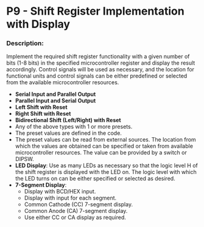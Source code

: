 # P9 - Shift Register Implementation with Display

### **Description:**

Implement the required shift register functionality with a given number of bits (1-8 bits) in the specified microcontroller register and display the result accordingly. Control signals will be used as necessary, and the location for functional units and control signals can be either predefined or selected from the available microcontroller resources.

- **Serial Input and Parallel Output**
- **Parallel Input and Serial Output**
- **Left Shift with Reset**
- **Right Shift with Reset**
- **Bidirectional Shift (Left/Right) with Reset**
- Any of the above types with 1 or more presets.
- The preset values are defined in the code.
- The preset values can be read from external sources. The location from which the values are obtained can be specified or taken from available microcontroller resources. The value can be provided by a switch or DIPSW.
- **LED Display**: Use as many LEDs as necessary so that the logic level H of the shift register is displayed with the LED on. The logic level with which the LED turns on can be either specified or selected as desired.
- **7-Segment Display**:
    - Display with BCD/HEX input.
    - Display with input for each segment.
    - Common Cathode (CC) 7-segment display.
    - Common Anode (CA) 7-segment display.
    - Use either CC or CA display as required.
